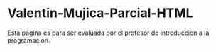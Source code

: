 # Valentin-Mujica-Parcial-HTML
 Esta pagina es para ser evaluada por el profesor de introduccion a la programacion.
 
